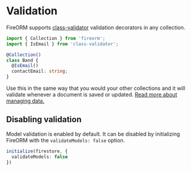# Validation

FireORM supports [class-validator](https://github.com/typestack/class-validator) validation decorators in any collection.

```typescript
import { Collection } from 'fireorm';
import { IsEmail } from 'class-validator';

@Collection()
class Band {
  @IsEmail()
  contactEmail: string;
}
```

Use this in the same way that you would your other collections and it will validate whenever a document is saved or updated. [Read more about managing data.](Manage_Data.md)

## Disabling validation

Model validation is enabled by default. It can be disabled by initializing FireORM with the `validateModels: false` option.

```typescript
initialize(firestore, {
  validateModels: false
})
```
